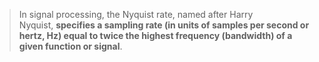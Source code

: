 >In signal processing, the Nyquist rate, named after Harry Nyquist, **specifies a sampling rate (in units of samples per second or hertz, Hz) equal to twice the highest frequency (bandwidth) of a given function or signal**.